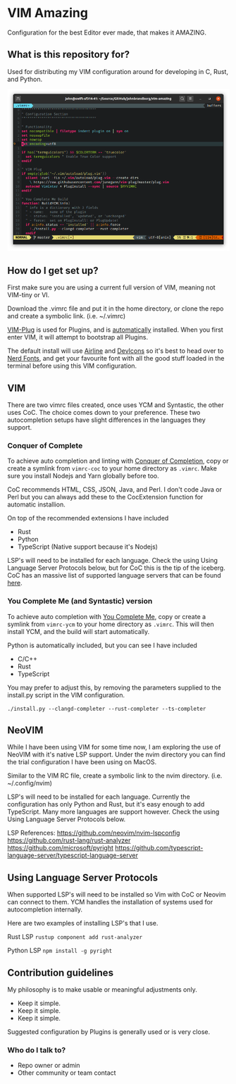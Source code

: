 # VIM Amazing

Configuration for the best Editor ever made, that makes it AMAZING.

## What is this repository for?

Used for distributing my VIM configuration around for developing in C, Rust, and Python.

![Terminal](/images/terminal.png)

## How do I get set up?

First make sure you are using a current full version of VIM, meaning not VIM-tiny or VI.

Download the .vimrc file and put it in the home directory, or clone the repo and create
a symbolic link.  (i.e. ~/.vimrc)

[VIM-Plug](https://github.com/junegunn/vim-plug) is used for Plugins, and is
[automatically](https://github.com/junegunn/vim-plug/wiki/tips#automatic-installation) installed.
When you first enter VIM, it will attempt to bootstrap all Plugins.

The default install will use [Airline](https://github.com/vim-airline/vim-airline) and
[DevIcons](https://github.com/ryanoasis/vim-devicons) so it's best to head over to
[Nerd Fonts](https://www.nerdfonts.com/font-downloads), and get your favourite font with
all the good stuff loaded in the terminal before using this VIM configuration.

## VIM

There are two vimrc files created, once uses YCM and Syntastic, the other uses CoC.  The choice
comes down to your preference.  These two autocompletion setups have slight differences in the
languages they support.

### Conquer of Complete

To achieve auto completion and linting with [Conquer of Completion](https://github.com/neoclide/coc.nvim),
copy or create a symlink from `vimrc-coc` to your home directory as `.vimrc`.  Make sure you install Nodejs
and Yarn globally before too.

CoC recommends HTML, CSS, JSON, Java, and Perl.  I don't code Java or Perl but you can always add these
to the CocExtension function for automatic installion.

On top of the recommended extensions I have included
 * Rust
 * Python
 * TypeScript (Native support because it's Nodejs)

LSP's will need to be installed for each language. Check the using Using Language Server Protocols below,
but for CoC this is the tip of the iceberg.  CoC has an massive list of supported language servers that
can be found [here](https://github.com/neoclide/coc.nvim/wiki/Language-servers).

### You Complete Me (and Syntastic) version

To achieve auto completion with [You Complete Me](https://github.com/ycm-core/YouCompleteMe), copy or
create a symlink from `vimrc-ycm` to your home directory as `.vimrc`.  This will then install YCM, and
the build will start automatically.

Python is automatically included, but you can see I have included
 * C/C++
 * Rust
 * TypeScript

You may prefer to adjust this, by removing the parameters supplied to the install.py script
in the VIM configuration.

```
./install.py --clangd-completer --rust-completer --ts-completer
```

## NeoVIM

While I have been using VIM for some time now, I am exploring the use of NeoVIM with it's
native LSP support.  Under the nvim directory you can find the trial configuration
I have been using on MacOS.

Similar to the VIM RC file, create a symbolic link to the nvim directory. (i.e. ~/.config/nvim)

LSP's will need to be installed for each language.  Currently the configuration has only Python and
Rust, but it's easy enough to add TypeScript.  Many more languages are support however. Check the
using Using Language Server Protocols below.

LSP References:
https://github.com/neovim/nvim-lspconfig
https://github.com/rust-lang/rust-analyzer
https://github.com/microsoft/pyright
https://github.com/typescript-language-server/typescript-language-server

## Using Language Server Protocols

When supported LSP's will need to be installed so Vim with CoC or Neovim can connect to them.  YCM handles
the installation of systems used for autocompletion internally.

Here are two examples of installing LSP's that I use.

Rust LSP
`rustup component add rust-analyzer`

Python LSP
`npm install -g pyright`

## Contribution guidelines

My philosophy is to make usable or meaningful adjustments only.

* Keep it simple.
* Keep it simple.
* Keep it simple.

Suggested configuration by Plugins is generally used or is very close.

### Who do I talk to?

* Repo owner or admin
* Other community or team contact
